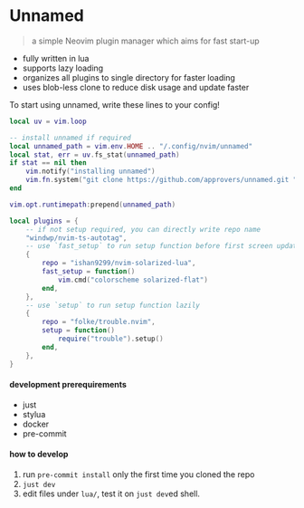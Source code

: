 # Unnamed

> a simple Neovim plugin manager which aims for fast start-up

- fully written in lua
- supports lazy loading
- organizes all plugins to single directory for faster loading
- uses blob-less clone to reduce disk usage and update faster

To start using unnamed, write these lines to your config!

```lua
local uv = vim.loop

-- install unnamed if required
local unnamed_path = vim.env.HOME .. "/.config/nvim/unnamed"
local stat, err = uv.fs_stat(unnamed_path)
if stat == nil then
    vim.notify("installing unnamed")
    vim.fn.system("git clone https://github.com/approvers/unnamed.git " .. unnamed_path)
end

vim.opt.runtimepath:prepend(unnamed_path)

local plugins = {
    -- if not setup required, you can directly write repo name
    "windwp/nvim-ts-autotag",
    -- use `fast_setup` to run setup function before first screen update
    {
        repo = "ishan9299/nvim-solarized-lua",
        fast_setup = function()
            vim.cmd("colorscheme solarized-flat")
        end,
    },
    -- use `setup` to run setup function lazily
    {
        repo = "folke/trouble.nvim",
        setup = function()
            require("trouble").setup()
        end,
    },
}
```

#### development prerequirements

- just
- stylua
- docker
- pre-commit

#### how to develop

1. run `pre-commit install` only the first time you cloned the repo
1. `just dev`
1. edit files under `lua/`, test it on `just dev`ed shell.
